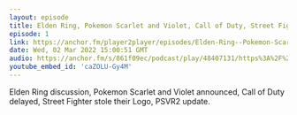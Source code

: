 ```yaml
---
layout: episode
title: Elden Ring, Pokemon Scarlet and Violet, Call of Duty, Street Fighter, PSVR2
episode: 1
link: https://anchor.fm/player2player/episodes/Elden-Ring--Pokemon-Scarlet-and-Violet--Call-of-Duty--Street-Fighter--PSVR2--Player-2-Player-Ep-1-e1f3p4r
date: Wed, 02 Mar 2022 15:00:51 GMT
audio: https://anchor.fm/s/861f09ec/podcast/play/48407131/https%3A%2F%2Fd3ctxlq1ktw2nl.cloudfront.net%2Fproduction%2F2022-2-1%2F251229917-48000-2-36f588e01d1e7.mp3
youtube_embed_id: 'caZOLU-Gy4M'
---
```


Elden Ring discussion, Pokemon Scarlet and Violet announced, Call of Duty delayed, Street Fighter stole their Logo, PSVR2 update.
